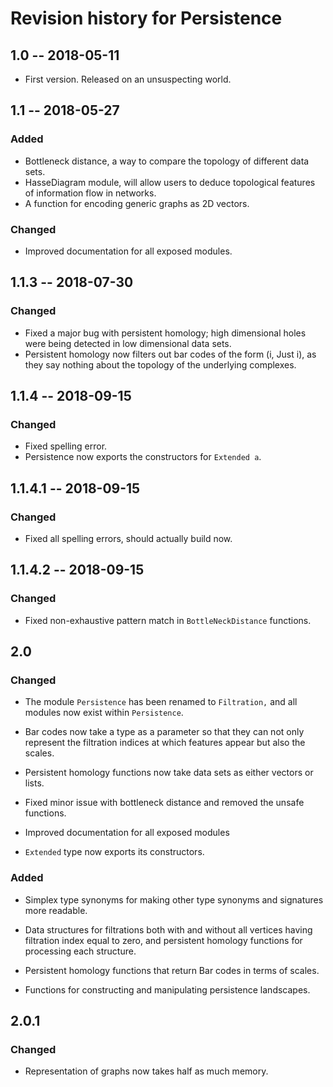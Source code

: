 # Revision history for Persistence

## 1.0  -- 2018-05-11

* First version. Released on an unsuspecting world.

## 1.1  -- 2018-05-27

### Added
- Bottleneck distance, a way to compare the topology of different data sets.
- HasseDiagram module, will allow users to deduce topological features of information flow in networks.
- A function for encoding generic graphs as 2D vectors.

### Changed
- Improved documentation for all exposed modules.

## 1.1.3 -- 2018-07-30

### Changed

- Fixed a major bug with persistent homology; high dimensional holes were being detected in low dimensional data sets.
- Persistent homology now filters out bar codes of the form (i, Just i), as they say nothing about the topology of the underlying complexes.

## 1.1.4 -- 2018-09-15

### Changed

- Fixed spelling error.
- Persistence now exports the constructors for `Extended a`.

## 1.1.4.1 -- 2018-09-15

### Changed

- Fixed all spelling errors, should actually build now.

## 1.1.4.2 -- 2018-09-15

### Changed

- Fixed non-exhaustive pattern match in `BottleNeckDistance` functions.

## 2.0

### Changed

- The module `Persistence` has been renamed to `Filtration,` and all modules now exist within `Persistence`.

- Bar codes now take a type as a parameter so that they can not only represent the filtration indices at which features appear but also the scales.

- Persistent homology functions now take data sets as either vectors or lists.

- Fixed minor issue with bottleneck distance and removed the unsafe functions.

- Improved documentation for all exposed modules

- `Extended` type now exports its constructors.

### Added

- Simplex type synonyms for making other type synonyms and signatures more readable.

- Data structures for filtrations both with and without all vertices having filtration index equal to zero, and persistent homology functions for processing each structure.

- Persistent homology functions that return Bar codes in terms of scales.

- Functions for constructing and manipulating persistence landscapes.

## 2.0.1

### Changed

- Representation of graphs now takes half as much memory.